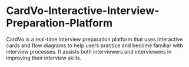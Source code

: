 # CardVo-Interactive-Interview-Preparation-Platform
CardVo is a real-time interview preparation platform that uses interactive cards and flow diagrams to help users practice and become familiar with interview processes. It assists both interviewers and interviewees in improving their interview skills.

